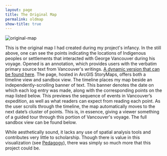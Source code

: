 ```yaml
---
layout: page
title: The Original Map
permalink: oldmap
show-title: true
---
```

 ![original-map](https://github.com/user-attachments/assets/869ca34e-b15d-4c9d-8bb0-450994fe48c9)

This is the original map I had created during my project's infancy. In the still above, one can see the points indicating the locations of Indigenous peoples or settlements that interacted with George Vancouver during his voyage. Opened is an annotation, which provides users with the verbatim primary source text from Vancouver's writings. [A dynamic version that can be found here](https://storymaps.arcgis.com/stories/d2d4a5c3bbce4261ab80ffc8bb491a2a). The page, hosted in ArcGIS StoryMaps, offers both a timeline view and sandbox view. The timeline places my map beside an independently-scrolling banner of text. This banner denotes the date on which each log entry was made, along with the corresponding points on the map listed below. This previews the sequence of events in Vancouver’s expedition, as well as what readers can expect from reading each point. As the user scrolls through the timeline, the map automatically moves to the next date’s cluster of points. This is, in essence, giving a viewer something of a guided tour through this portion of Vancouver's voyage. The full sandbox view can be found below.

While aesthetically sound, it lacks any use of spatial analysis tools and contributes very little to scholarship. Though there is value in this visualization (see [Pedagogy](https://christian-egan.github.io/charting-first-encounters/pedagogy)), there was simply so much more that this project could be.
